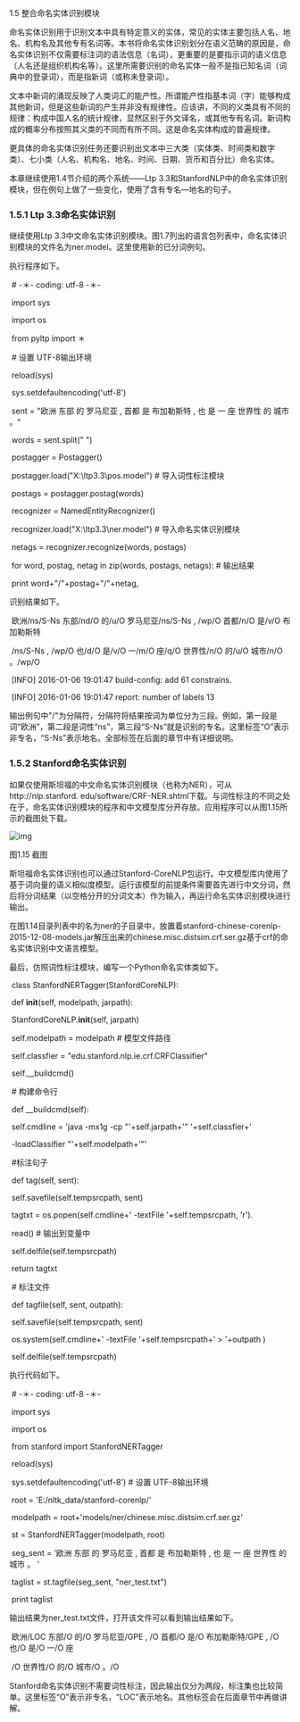 1.5 整合命名实体识别模块

命名实体识别用于识别文本中具有特定意义的实体，常见的实体主要包括人名、地名、机构名及其他专有名词等。本书将命名实体识别划分在语义范畴的原因是，命名实体识别不仅需要标注词的语法信息（名词），更重要的是要指示词的语义信息（人名还是组织机构名等）。这里所需要识别的命名实体一般不是指已知名词（词典中的登录词），而是指新词（或称未登录词）。

文本中新词的涌现反映了人类词汇的能产性。所谓能产性指基本词（字）能够构成其他新词，但是这些新词的产生并非没有规律性。应该讲，不同的义类具有不同的规律：构成中国人名的统计规律，显然区别于外文译名，或其他专有名词。新词构成的概率分布按照其义类的不同而有所不同。这是命名实体构成的普遍规律。

更具体的命名实体识别任务还要识别出文本中三大类（实体类、时间类和数字类）、七小类（人名、机构名、地名、时间、日期、货币和百分比）命名实体。

本章继续使用1.4节介绍的两个系统——Ltp 3.3和StanfordNLP中的命名实体识别模块，但在例句上做了一些变化，使用了含有专名—地名的句子。

### 1.5.1 Ltp 3.3命名实体识别

继续使用Ltp 3.3中文命名实体识别模块。图1.7列出的语言包列表中，命名实体识别模块的文件名为ner.model。这里使用新的已分词例句。

执行程序如下。

​        \# -＊- coding: utf-8 -＊-

​        import sys

​        import os

​        from pyltp import ＊

​        \# 设置 UTF-8输出环境

​        reload(sys)

​        sys.setdefaultencoding('utf-8')

​        sent = "欧洲 东部 的 罗马尼亚 , 首都 是 布加勒斯特 , 也 是 一 座 世界性 的 城市 。"

​        words = sent.split(" ")

​        postagger = Postagger()

​        postagger.load("X:\\ltp3.3\\pos.model")  # 导入词性标注模块

​        postags = postagger.postag(words)

​        recognizer = NamedEntityRecognizer()

​        recognizer.load("X:\\ltp3.3\\ner.model")  # 导入命名实体识别模块

​        netags = recognizer.recognize(words, postags)

​        for word, postag, netag in zip(words, postags, netags): # 输出结果

​            print word+"/"+postag+"/"+netag,

识别结果如下。

​        欧洲/ns/S-Ns 东部/nd/O 的/u/O 罗马尼亚/ns/S-Ns , /wp/O 首都/n/O 是/v/O 布加勒斯特

​    /ns/S-Ns , /wp/O 也/d/O 是/v/O 一/m/O 座/q/O 世界性/n/O 的/u/O 城市/n/O 。/wp/O

​        [INFO] 2016-01-06 19:01:47 build-config: add 61 constrains.

​        [INFO] 2016-01-06 19:01:47 report: number of labels 13

输出例句中"/"为分隔符，分隔符将结果按词为单位分为三段。例如，第一段是词“欧洲”，第二段是词性“ns”，第三段“S-Ns”就是识别的专名。这里标签“O”表示非专名，“S-Ns”表示地名。全部标签在后面的章节中有详细说明。

### 1.5.2 Stanford命名实体识别

如果仅使用斯坦福的中文命名实体识别模块（也称为NER），可从http://nlp.stanford. edu/software/CRF-NER.shtml下载。与词性标注的不同之处在于，命名实体识别模块的程序和中文模型库分开存放。应用程序可以从图1.15所示的截图处下载。

![img](https://cdn.nlark.com/yuque/0/2021/jpeg/21473765/1631784427789-b96aa057-f265-4c16-90fe-4e8cb290ba00.jpeg)

图1.15 截图

斯坦福命名实体识别也可以通过Stanford-CoreNLP包运行。中文模型库内使用了基于词向量的语义相似度模型。运行该模型的前提条件需要首先进行中文分词，然后将分词结果（以空格分开的分词文本）作为输入，再运行命名实体识别模块进行输出。

在图1.14目录列表中的名为ner的子目录中，放置着stanford-chinese-corenlp- 2015-12-08-models.jar解压出来的chinese.misc.distsim.crf.ser.gz基于crf的命名实体识别中文语言模型。

最后，仿照词性标注模块，编写一个Python命名实体类如下。

​        class StanfordNERTagger(StanfordCoreNLP):

​            def __init__(self, modelpath, jarpath):

​                StanfordCoreNLP.__init__(self, jarpath)

​                self.modelpath = modelpath # 模型文件路径

​                self.classfier = "edu.stanford.nlp.ie.crf.CRFClassifier"

​                self.__buildcmd()

​            \# 构建命令行

​            def __buildcmd(self):

​                self.cmdline = 'java -mx1g -cp "'+self.jarpath+'" '+self.classfier+'

​    -loadClassifier "'+self.modelpath+'"'

​            \#标注句子

​            def tag(self, sent):

​                self.savefile(self.tempsrcpath, sent)

​                tagtxt  =  os.popen(self.cmdline+'  -textFile  '+self.tempsrcpath, 'r').

​    read()  # 输出到变量中

​                self.delfile(self.tempsrcpath)

​                return tagtxt

​            \# 标注文件

​            def tagfile(self, sent, outpath):

​                self.savefile(self.tempsrcpath, sent)

​                os.system(self.cmdline+' -textFile '+self.tempsrcpath+' > '+outpath )

​                self.delfile(self.tempsrcpath)

执行代码如下。

​        \# -＊- coding: utf-8 -＊-

​        import sys

​        import os

​        from stanford import StanfordNERTagger

​        reload(sys)

​        sys.setdefaultencoding('utf-8')   # 设置 UTF-8输出环境

​        root = 'E:/nltk_data/stanford-corenlp/'

​        modelpath = root+'models/ner/chinese.misc.distsim.crf.ser.gz'

​        st = StanfordNERTagger(modelpath, root)

​        seg_sent = ’欧洲 东部 的 罗马尼亚 , 首都 是 布加勒斯特 , 也 是 一 座 世界性 的 城市 。 '

​        taglist = st.tagfile(seg_sent, "ner_test.txt")

​        print taglist

输出结果为ner_test.txt文件，打开该文件可以看到输出结果如下。

​        欧洲/LOC 东部/O 的/O 罗马尼亚/GPE , /O 首都/O 是/O 布加勒斯特/GPE , /O 也/O 是/O 一/O 座

​    /O 世界性/O 的/O 城市/O 。/O

Stanford命名实体识别不需要词性标注，因此输出仅分为两段，标注集也比较简单。这里标签“O”表示非专名，“LOC”表示地名。其他标签会在后面章节中再做讲解。
